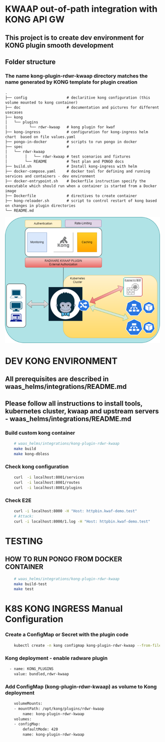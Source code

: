 # KWAAP out-of-path integration with KONG API GW 

## This project is to create dev environment for KONG plugin smooth development

## Folder structure
### The name kong-plugin-rdwr-kwaap directory matches the name generated by KONG template for plugin creation
    .
    ├── config                  # declaritive kong configuration (this volume mounted to kong container)
    ├── doc                     # documentation and pictures for different usecases
    ├── kong
    │   └── plugins           
    │          └── rdwr-kwaap   # kong plugin for kwaf
    ├── kong-ingress            # configuration for kong-ingress helm chart  based on file values.yaml
    ├── pongo-in-docker         # scripts to run pongo in docker
    ├── spec                    # 
    │   └── rdwr-kwaap           
    │        │   └── rdwr-kwaap # test scenarios and fixtures
    │        └── README         # Test plan and PONGO docs
    ├── build.sh                # Install kong-ingress with helm 
    ├── docker-compose.yaml     # docker tool for defining and running services and containers - dev environment
    ├── docker-entrypoint.sh    # Dockerfile instruction specify the executable which should run when a container is started from a Docker image
    ├── Dockerfile              # directives to create container
    ├── kong-reloader.sh        # script to control restart of kong based on changes in plugin directories
    └── README.md

<p align="center">
  <img src="./doc/kong_kwaap.png" width="800" title="KWAAP Integration with KONG">
</p>

# DEV KONG ENVIRONMENT

## All prerequisites are described in waas_helms/integrations/README.md
## Please follow all instructions to install tools, kubernetes cluster, kwaap and  upstream servers -  waas_helms/integrations/README.md

### Build custom kong container
```bash
    # waas_helms/integrations/kong-plugin-rdwr-kwaap
    make build
    make kong-dbless
```
### Check kong configuration
```bash
    curl  -i localhost:8001/services
    curl  -i localhost:8001/routes
    curl  -i localhost:8001/plugins
```
### Check E2E
```bash
    curl -i localhost:8000 -H "Host: httpbin.kwaf-demo.test"
    # Attack:
    curl -i localhost:8000/1.log -H "Host: httpbin.kwaf-demo.test"
```

# TESTING
## HOW TO RUN PONGO FROM DOCKER CONTAINER

```bash
    # waas_helms/integrations/kong-plugin-rdwr-kwaap
    make build-test
    make test
```

# K8S KONG INGRESS Manual Configuration
### Create a ConfigMap or Secret with the plugin code
```bash
    kubectl create -n kong configmap kong-plugin-rdwr-kwaap --from-file=kong/plugins/rdwr-kwaap 
```
### Kong deployment - enable radware plugin
```bash
  - name: KONG_PLUGINS
    value: bundled,rdwr-kwaap
``` 
### Add ConfigMap (kong-plugin-rdwr-kwaap) as volume to Kong deployment
```bash
    volumeMounts:
    - mountPath: /opt/kong/plugins/rdwr-kwaap
        name: kong-plugin-rdwr-kwaap
    volumes:
    - configMap:
        defaultMode: 420
        name: kong-plugin-rdwr-kwaap
```
